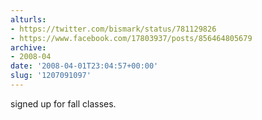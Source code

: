 ```yaml
---
alturls:
- https://twitter.com/bismark/status/781129826
- https://www.facebook.com/17803937/posts/856464805679
archive:
- 2008-04
date: '2008-04-01T23:04:57+00:00'
slug: '1207091097'
---
```


signed up for fall classes.

